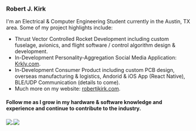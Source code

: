### Robert J. Kirk

I'm an Electrical & Computer Engineering Student currently in the Austin, TX area.
Some of my project highlights include:

- Thrust Vector Controlled Rocket Development including custom fuselage, avionics, and flight software / control algorithm design & development.
- In-Development Personality-Aggregation Social Media Application: [Krkly.com](https://www.krkly.com/).
- In-Development Consumer Product including custom PCB design, overseas manufacturing & logistics, Andorid & iOS App (React Native), BLE/UDP Communication (details to come).
- Much more on my website: [robertjkirk.com](https://www.robertjkirk.com/projects-1).

#### Follow me as I grow in my hardware & software knowledge and experience and continue to contribute to the industry.

<a href="https://www.robertjkirk.com/" target="_blank">
  <img align="center" src="https://github-readme-stats.vercel.app/api?username=11CaptainKirk&card_width=100&count_private=true&hide=stars&theme=github_dark&show_icons=true&hide_border=true&include_all_commits=false" />
</a>
<a href="https://www.robertjkirk.com/" target="_blank">
  <img align="center" src="https://github-readme-stats.vercel.app/api/top-langs/?username=11CaptainKirk&theme=github_dark&hide_border=true&layout=compact&langs_count=4&card_width=230" />
</a>

